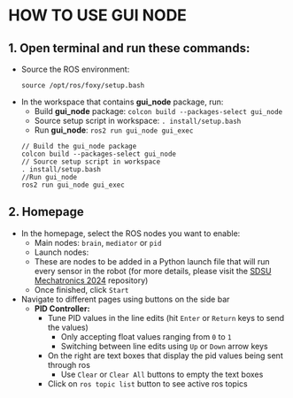 # HOW TO USE GUI NODE 

## 1. Open terminal and run these commands:
   - Source the ROS environment:
     ```
     source /opt/ros/foxy/setup.bash
     ```
   - In the workspace that contains **gui_node** package, run:
     - Build **gui_node** package: `colcon build --packages-select gui_node`
     - Source setup script in workspace: `. install/setup.bash` 
     - Run **gui_node**: `ros2 run gui_node gui_exec`
      ```
      // Build the gui_node package
      colcon build --packages-select gui_node
      // Source setup script in workspace
      . install/setup.bash
      //Run gui_node
      ros2 run gui_node gui_exec
      ```
## 2. Homepage
* In the homepage, select the ROS nodes you want to enable:
  -  Main nodes: `brain`, `mediator` or `pid`
  -  Launch nodes:
    - These are nodes to be added in a Python launch file that will run every sensor in the robot (for more details, please visit the [SDSU Mechatronics 2024](https://github.com/Mechatronics-SDSU/Mechatronics-2024) repository)
  -  Once finished, click `Start`
* Navigate to different pages using buttons on the side bar
  * **PID Controller:**
    - Tune PID values in the line edits (hit `Enter` or `Return` keys to send the values)
       - Only accepting float values ranging from `0` to `1`
       - Switching between line edits using `Up` or `Down` arrow keys
    - On the right are text boxes that display the pid values being sent through ros
       - Use `Clear` or `Clear All` buttons to empty the text boxes
    - Click on `ros topic list` button to see active ros topics
